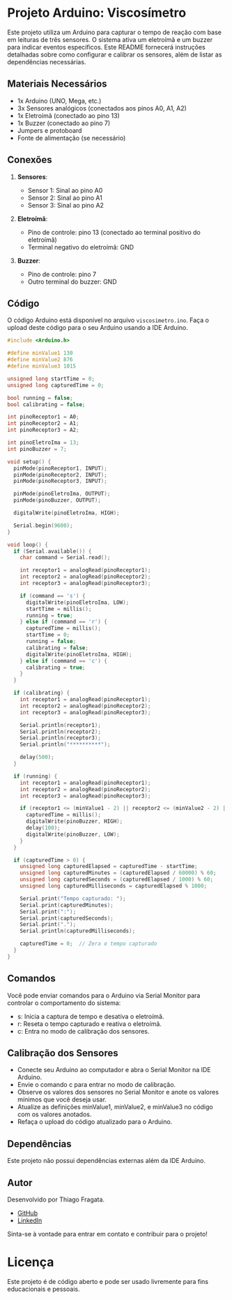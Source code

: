 # Projeto Arduino: Viscosímetro

Este projeto utiliza um Arduino para capturar o tempo de reação com base em leituras de três sensores. O sistema ativa um eletroímã e um buzzer para indicar eventos específicos. Este README fornecerá instruções detalhadas sobre como configurar e calibrar os sensores, além de listar as dependências necessárias.

## Materiais Necessários

- 1x Arduino (UNO, Mega, etc.)
- 3x Sensores analógicos (conectados aos pinos A0, A1, A2)
- 1x Eletroímã (conectado ao pino 13)
- 1x Buzzer (conectado ao pino 7)
- Jumpers e protoboard
- Fonte de alimentação (se necessário)

## Conexões

1. **Sensores**:
   - Sensor 1: Sinal ao pino A0
   - Sensor 2: Sinal ao pino A1
   - Sensor 3: Sinal ao pino A2

2. **Eletroímã**:
   - Pino de controle: pino 13 (conectado ao terminal positivo do eletroímã)
   - Terminal negativo do eletroímã: GND

3. **Buzzer**:
   - Pino de controle: pino 7
   - Outro terminal do buzzer: GND

## Código

O código Arduino está disponível no arquivo `viscosimetro.ino`. Faça o upload deste código para o seu Arduino usando a IDE Arduino.

```cpp
#include <Arduino.h>

#define minValue1 130
#define minValue2 876 
#define minValue3 1015

unsigned long startTime = 0;
unsigned long capturedTime = 0;

bool running = false;
bool calibrating = false;

int pinoReceptor1 = A0;
int pinoReceptor2 = A1;
int pinoReceptor3 = A2;

int pinoEletroIma = 13;
int pinoBuzzer = 7;

void setup() {
  pinMode(pinoReceptor1, INPUT);
  pinMode(pinoReceptor2, INPUT);
  pinMode(pinoReceptor3, INPUT);

  pinMode(pinoEletroIma, OUTPUT);
  pinMode(pinoBuzzer, OUTPUT);

  digitalWrite(pinoEletroIma, HIGH);

  Serial.begin(9600);
}

void loop() {
  if (Serial.available()) {
    char command = Serial.read();

    int receptor1 = analogRead(pinoReceptor1);
    int receptor2 = analogRead(pinoReceptor2);
    int receptor3 = analogRead(pinoReceptor3);

    if (command == 's') {
      digitalWrite(pinoEletroIma, LOW);
      startTime = millis();
      running = true;
    } else if (command == 'r') {
      capturedTime = millis();
      startTime = 0;
      running = false;
      calibrating = false;
      digitalWrite(pinoEletroIma, HIGH);
    } else if (command == 'c') {
      calibrating = true;
    }
  }

  if (calibrating) {
    int receptor1 = analogRead(pinoReceptor1);
    int receptor2 = analogRead(pinoReceptor2);
    int receptor3 = analogRead(pinoReceptor3);

    Serial.println(receptor1);
    Serial.println(receptor2);
    Serial.println(receptor3);
    Serial.println("**********");

    delay(500);
  }

  if (running) {
    int receptor1 = analogRead(pinoReceptor1);
    int receptor2 = analogRead(pinoReceptor2);
    int receptor3 = analogRead(pinoReceptor3);

    if (receptor1 <= (minValue1 - 2) || receptor2 <= (minValue2 - 2) || receptor3 <= (minValue3 - 2)) {
      capturedTime = millis();
      digitalWrite(pinoBuzzer, HIGH);
      delay(100);
      digitalWrite(pinoBuzzer, LOW);
    }
  }

  if (capturedTime > 0) {
    unsigned long capturedElapsed = capturedTime - startTime;
    unsigned long capturedMinutes = (capturedElapsed / 60000) % 60;
    unsigned long capturedSeconds = (capturedElapsed / 1000) % 60;
    unsigned long capturedMilliseconds = capturedElapsed % 1000;

    Serial.print("Tempo capturado: ");
    Serial.print(capturedMinutes);
    Serial.print(":");
    Serial.print(capturedSeconds);
    Serial.print(".");
    Serial.println(capturedMilliseconds);

    capturedTime = 0;  // Zera o tempo capturado
  }
}
```

## Comandos

Você pode enviar comandos para o Arduino via Serial Monitor para controlar o comportamento do sistema:

- s: Inicia a captura de tempo e desativa o eletroímã.
- r: Reseta o tempo capturado e reativa o eletroímã.
- c: Entra no modo de calibração dos sensores.

## Calibração dos Sensores

- Conecte seu Arduino ao computador e abra o Serial Monitor na IDE Arduino.
- Envie o comando c para entrar no modo de calibração.
- Observe os valores dos sensores no Serial Monitor e anote os valores mínimos que você deseja usar.
- Atualize as definições minValue1, minValue2, e minValue3 no código com os valores anotados.
- Refaça o upload do código atualizado para o Arduino.

## Dependências

Este projeto não possui dependências externas além da IDE Arduino.


## Autor

Desenvolvido por Thiago Fragata.

- [GitHub](https://github.com/ThiagoFragata)
- [LinkedIn](https://www.linkedin.com/in/thiagohenriquefragata)

Sinta-se à vontade para entrar em contato e contribuir para o projeto!

# Licença

Este projeto é de código aberto e pode ser usado livremente para fins educacionais e pessoais.